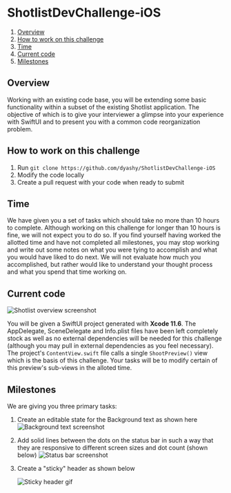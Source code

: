 # ShotlistDevChallenge-iOS

1. [Overview](#overview)
2. [How to work on this challenge](#how-to-work-on-this-challenge)
3. [Time](#time)
4. [Current code](#current-code)
5. [Milestones](#milestones)

## Overview

Working with an existing code base, you will be extending some basic functionality within a subset of the existing Shotlist application. The objective of which is to give your interviewer a glimpse into your experience with SwiftUI and to present you with a common code reorganization problem.

## How to work on this challenge

1. Run `git clone https://github.com/dyashy/ShotlistDevChallenge-iOS`
2. Modify the code locally
3. Create a pull request with your code when ready to submit

## Time

We have given you a set of tasks which should take no more than 10 hours to complete. Although working on this challenge for longer than 10 hours is fine, we will not expect you to do so. If you find yourself having worked the allotted time and have not completed all milestones, you may stop working and write out some notes on what you were tying to accomplish and what you would have liked to do next. We will not evaluate how much you accomplished, but rather would like to understand your thought process and what you spend that time working on.

## Current code

![Shotlist overview screenshot](https://i.imgur.com/YnUQclp.png)

You will be given a SwiftUI project generated with **Xcode 11.6**. The AppDelegate, SceneDelegate and Info.plist files have been left completely stock as well as no external dependencies will be needed for this challenge (although you may pull in external dependencies as you feel necessary). The project's `ContentView.swift` file calls a single `ShootPreview()` view which is the basis of this challenge. Your tasks will be to modify certain of this preview's sub-views in the alloted time.

## Milestones

We are giving you three primary tasks:
1. Create an editable state for the Background text as shown here
   ![Background text screenshot](https://i.imgur.com/uIk7lu7.png)
2. Add solid lines between the dots on the status bar in such a way that they are responsive to different screen sizes and dot count (shown below)
   ![Status bar screenshot](https://i.imgur.com/nPVxTM7.png)
3. Create a "sticky" header as shown below

   ![Sticky header gif](https://media2.giphy.com/media/kkqMugVHli7vSo4En2/giphy.gif)
